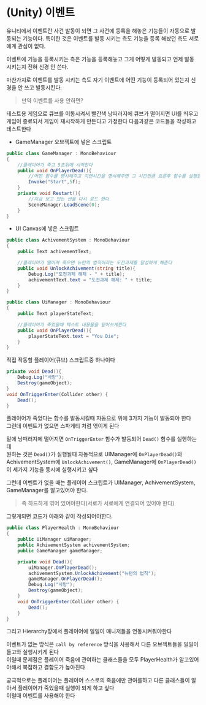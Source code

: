 # (Unity) 이벤트
유니티에서 이벤트란 사건 발동이 되면 그 사건에 등록을 해놓은 기능들이 자동으로 발동되는 기능이다. 특이한 것은 이벤트를 발동 시키는 측도 기능을 등록 해놨던 측도 서로에게 관심이 없다.

이벤트에 기능을 등록시키는 측은 기능을 등록해놓고 그게 어떻게 발동되고 언제 발동 시키는지 전혀 신경 안 쓴다.

마찬가지로 이벤트를 발동 시키는 측도 자기 이벤트에 어떤 기능이 등록되어 있는지 신경을 안 쓰고 발동시킨다.
> 만약 이벤트를 사용 안하면?

테스트용 게임으로 큐브를 이동시켜서 빨간색 낭떠러지에 큐브가 떨어지면 UI를 띄우고 게임이 종료되서 게임이 재시작하게 만든다고 가정한다
다음과같은 코드들을 작성하고 테스트한다
* GameManager 오브젝트에 넣은 스크립트
```cs
public class GameManager : MonoBehaviour
{
    //플레이어가 죽고 5초뒤에 시작한다
    public void OnPlayerDead(){
        //어떤 함수를 명시해주고 지연시간을 명시해주면 그 시간만큼 흐른후 함수를 실행한다
        Invoke("Start",5f);
    }
    private void Restart(){
        //지금 보고 있는 씬을 다시 로드 한다
        SceneManager.LoadScene(0);
    }
}
```
* UI Canvas에 넣은 스크립트
```cs
public class AchivementSystem : MonoBehaviour
{
    public Text achivementText;

    //플레이어가 떨어져 죽으면 뉴턴의 법칙이라는 도전과제를 달성하게 해준다
    public void UnlockAchivement(string title){
        Debug.Log("도전과제 해제 - " + title);
        achivementText.text = "도전과제 해제: " + title;
    }
}
```
```cs
public class UiManager : MonoBehaviour
{
    public Text playerStateText;

    //플레이어가 죽었을때 텍스트 내용물을 덮어쓰게한다
    public void OnPlayerDead(){
        playerStateText.text = "You Die";
    }
}
```

직접 작동할 플레이어(큐브) 스크립트중 하나이다
```cs
private void Dead(){
    Debug.Log("사망");
    Destroy(gameObject);
}
void OnTriggerEnter(Collider other) {
    Dead();
}
```

플레이어가 죽었다는 함수를 발동시킬때 자동으로 위에 3가지 기능이 발동되야 한다  
그런데 이벤트가 없으면 스파게티 처럼 엮이게 된다  

밑에 낭떠러지에 떨어지면 `OnTriggerEnter` 함수가 발동되어 `Dead()` 함수를 실행하는데  
원하는 것은 `Dead()`가 실행될때 자동적으로 UIManager에 `OnPlayerDead()`와 AchivementSystem에 `UnlockAchivement()`, 
GameManager에 `OnPlayerDead()` 이 세가지 기능을 동시에 실행시키고 싶다  

그런데 이벤트가 없을 때는 플레이어 스크립트가 UIManager, AchivementSystem, GameManager를 알고있어야 한다.
> 즉 하드하게 엮어 있어야한다(서로가 서로에게 연결되어 있어야 한다)

그렇게되면 코드가 아래와 같이 작성되어야한다.
```cs
public class PlayerHealth : MonoBehaviour
{
    public UiManager uiManager;
    public AchivementSystem achivementSystem;
    public GameManager gameManager;

    private void Dead(){
        uiManager.OnPlayerDead();
        achivementSystem.UnlockAchivement("뉴턴의 법칙");
        gameManager.OnPlayerDead();
        Debug.Log("사망");
        Destroy(gameObject);
    }
    void OnTriggerEnter(Collider other) {
        Dead();
    }
}
```
그리고 Hierarchy창에서 플레이어에 일일이 매니저들을 연동시켜줘야한다  


이벤트가 없는 방식은 `call by reference` 방식을 사용해서 다른 오브젝트들을 일일이 들고와 실행시키게 된다  
이럴때 문제점은 플레이어 죽음에 관여하는 클래스들을 모두 PlayerHealth가 알고있어야해서 복잡하고 결합도가 높아진다

궁극적으로는 플레이어는 플레이어 스스로의 죽음에만 관여를하고 다른 클래스들이 알아서 플레이어가 죽었을때 실행이 되게 하고 싶다  
이럴때 이벤트를 사용해야 한다
